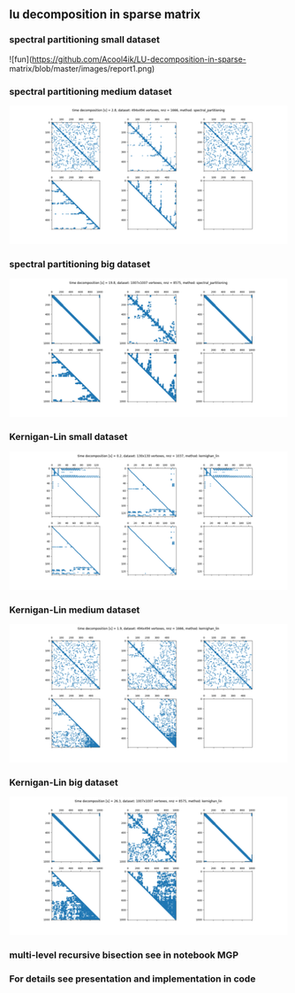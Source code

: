 ## lu decomposition in sparse matrix

### spectral partitioning small dataset
![fun](https://github.com/Acool4ik/LU-decomposition-in-sparse-
matrix/blob/master/images/report1.png)

### spectral partitioning medium dataset
![fun](https://github.com/Acool4ik/LU-decomposition-in-sparse-matrix/blob/master/images/report2.png)

### spectral partitioning big dataset
![fun](https://github.com/Acool4ik/LU-decomposition-in-sparse-matrix/blob/master/images/report3.png)

### Kernigan-Lin small dataset
![fun](https://github.com/Acool4ik/LU-decomposition-in-sparse-matrix/blob/master/images/report4.png)

### Kernigan-Lin medium dataset
![fun](https://github.com/Acool4ik/LU-decomposition-in-sparse-matrix/blob/master/images/report5.png)

### Kernigan-Lin big dataset
![fun](https://github.com/Acool4ik/LU-decomposition-in-sparse-matrix/blob/master/images/report6.png)

### multi-level recursive bisection see in notebook MGP

### For details see presentation and implementation in code